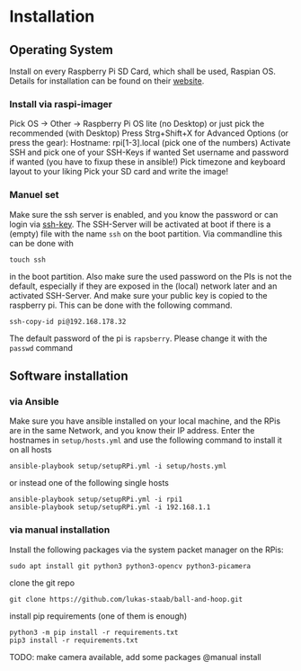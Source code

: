 # Installation
## Operating System
Install on every Raspberry Pi SD Card, which shall be used, Raspian OS. 
Details for installation can be found on their [website](https://www.raspberrypi.com/software/).
### Install via raspi-imager
Pick OS -> Other -> Raspberry Pi OS lite (no Desktop) or just pick the recommended (with Desktop)
Press Strg+Shift+X for Advanced Options (or press the gear):
    Hostname: rpi[1-3].local (pick one of the numbers)
    Activate SSH and pick one of your SSH-Keys if wanted
    Set username and password if wanted (you have to fixup these in ansible!)
    Pick timezone and keyboard layout to your liking
Pick your SD card and write the image!
### Manuel set
Make sure the ssh server is enabled, and you know the password or can login via [ssh-key](https://www.digitalocean.com/community/tutorials/how-to-configure-ssh-key-based-authentication-on-a-linux-server-de).
The SSH-Server will be activated at boot if there is a (empty) file with the name `ssh` on the boot partition.
Via commandline this can be done with 
```commandline
touch ssh
```
in the boot partition.
Also make sure the used password on the PIs is not the default, especially if they are exposed in the (local) network later and an activated SSH-Server.
And make sure your public key is copied to the raspberry pi. This can be done with the following command.
```commandline
ssh-copy-id pi@192.168.178.32
```
The default password of the pi is `rapsberry`. Please change it with the `passwd` command
## Software installation
### via Ansible 
Make sure you have ansible installed on your local machine, and the RPis are in the same Network, and you know their IP address.
Enter the hostnames in `setup/hosts.yml` and use the following command to install it on all hosts
```commandline
ansible-playbook setup/setupRPi.yml -i setup/hosts.yml
```
or instead one of the following single hosts 
```commandline
ansible-playbook setup/setupRPi.yml -i rpi1
ansible-playbook setup/setupRPi.yml -i 192.168.1.1
```
### via manual installation

Install the following packages via the system packet manager on the RPis: 
```commandline
sudo apt install git python3 python3-opencv python3-picamera
```
clone the git repo 
```commandline
git clone https://github.com/lukas-staab/ball-and-hoop.git
```
install pip requirements (one of them is enough)
```commandline
python3 -m pip install -r requirements.txt
pip3 install -r requirements.txt
```


TODO: make camera available, add some packages @manual install
